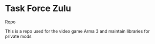 # Task Force Zulu
Repo 

This is a repo used for the video game Arma 3 and maintain libraries for private mods
